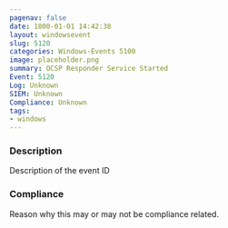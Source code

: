 ```yaml
---
pagenav: false
date: 1800-01-01 14:42:38
layout: windowsevent
slug: 5120
categories: Windows-Events 5100
image: placeholder.png
summary: OCSP Responder Service Started
Event: 5120
Log: Unknown
SIEM: Unknown
Compliance: Unknown
tags:
- windows
---
```


### Description

Description of the event ID

### Compliance

Reason why this may or may not be compliance related.
